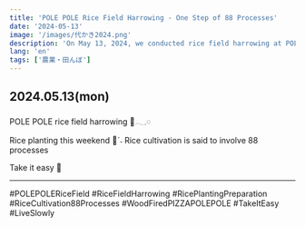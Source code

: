```yaml
---
title: 'POLE POLE Rice Field Harrowing - One Step of 88 Processes'
date: '2024-05-13'
image: '/images/代かき2024.png'
description: 'On May 13, 2024, we conducted rice field harrowing at POLE POLE rice field. Rice planting is scheduled for this weekend. Rice cultivation is said to involve 88 different processes, and we carefully proceed with each step.'
lang: 'en'
tags: ['農業・田んぼ']
---
```


## 2024.05.13(mon)

POLE POLE
rice field harrowing 🚜𓂃𓈒𓏸︎︎︎︎

Rice planting this weekend 🌾ˊ˗
Rice cultivation is said to involve 88 processes

Take it easy 👣

---

#POLEPOLERiceField #RiceFieldHarrowing #RicePlantingPreparation #RiceCultivation88Processes #WoodFiredPIZZAPOLEPOLE #TakeItEasy #LiveSlowly
